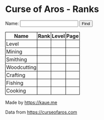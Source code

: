 # Curse of Aros - Ranks

<form onsubmit="search()">
  <label for="name">Name:</label>
  <input type="text" id="name" name="name" value=""/>
  <input type="submit" value="Find"/>
</form>
<table id="table">
  <tr>
    <th>Name</th>
    <th>Rank</th>
    <th>Level</th>
    <th>Page</th>
  </tr>
  <tr>
    <td class="left">Level</td>
    <td></td>
    <td></td>
    <td></td>
  </tr>
  <tr>
    <td class="left">Mining</td>
    <td></td>
    <td></td>
    <td></td>
  </tr>
  <tr>
    <td class="left">Smithing</td>
    <td></td>
    <td></td>
    <td></td>
  </tr>
  <tr>
    <td class="left">Woodcutting</td>
    <td></td>
    <td></td>
    <td></td>
  </tr>
  <tr>
    <td class="left">Crafting</td>
    <td></td>
    <td></td>
    <td></td>
  </tr>
  <tr>
    <td class="left">Fishing</td>
    <td></td>
    <td></td>
    <td></td>
  </tr>
  <tr>
    <td class="left">Cooking</td>
    <td></td>
    <td></td>
    <td></td>
  </tr>
</table>

<p>Made by <a href="https://kaue.me">https://kaue.me</a></p>

<p>Data from <a href="https://curseofaros.com">https://curseofaros.com</a></p>

<style>

table {
  border-collapse: collapse;
}

th, td {
  border: 1px solid black;
  padding: 2px;
}

td {
  text-align: right;
}

.left {
  text-align: left;
}

</style>

<script>

const MAX_PAGE = 1000;
const DEFAULT_NAME = "SoW CoolBoyYT";
const INDEX = {
  "rank": 1,
  "level": 2,
  "page": 3,
};
const skills = ["", "mining", "smithing", "woodcutting", "crafting", "fishing", "cooking"];

function byId(id) {
  return document.getElementById(id);
}

function setCell(row, index, value) {
  row.cells[INDEX[index]].innerHTML = value;
}

let search = async () => {
  const name = byId("name").value;
  const table = byId("table");

  for (let i = 0; i < skills.length; i++) {
    const row = table.rows[i + 1];
    let suffix = skills[i];
    if (suffix != "") {
      suffix = "-" + suffix;
    }
    let found = false;
    let rank = 0;
    for (let page = 0; page < MAX_PAGE; page++) {
      setCell(row, "page", page + 1);
      const url = "https://www.curseofaros.com/highscores" + suffix + ".json?p=" + page;
      const response = await fetch(url);
      const json = await response.json();
      for (let i = 0; i < json.length; i++) {
        rank++;
        const item = json[i];
        if (item.name != name) {
          continue
        }
        setCell(row, "rank", rank);
        setCell(row, "level", number);
        found = true;
        break
      }
      if (found) {
        break;
      }
    }
    if (!found) {
      console.log("name", name, "not found");
    }
  }
};

function main() {
  let name = DEFAULT_NAME;
  const queryString = window.location.search;
  const urlParams = new URLSearchParams(queryString);
  if (urlParams.has("name")) {
    got = urlParams.get("name");
    if (got != "") {
      name = got;
    }
  }
  byId("name").value = name;
  search();
}

main();

</script>
 
